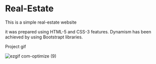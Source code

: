 <h1>Real-Estate</h1>

<p>
  This is a simple real-estate website
</p>

<p>
  it was prepared using HTML-5 and CSS-3 features. Dynamism has been achieved by using Bootstrapt libraries.
</p>
<p>Project gif</p>

![ezgif com-optimize (9)](https://github.com/nazanyilmaz/real-estate/assets/147782488/a720a5b1-8fb5-4b46-9ce6-7bed5b397ca3)


